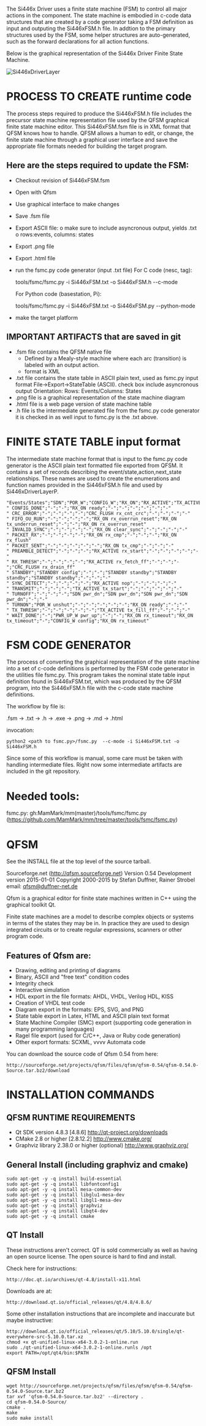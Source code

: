 The Si446x Driver uses a finite state machine (FSM) to control all major
actions in the component. The state machine is embodied in c-code data
structures that are created by a code generator taking a FSM definition as
input and outputing the Si446xFSM.h file. In addtion to the primary
structures used by the FSM, some helper structures are auto-generated, such
as the forward declarations for all action functions.

Below is the graphical representation of the Si446x Driver Finite State Machine.

![Si446xDriverLayer](Si446xFSM.png)

# PROCESS TO CREATE runtime code

The process steps required to produce the Si446xFSM.h file includes the
precursor state machine representation file used by the QFSM graphical
finite state machine editor. This Si446xFSM.fsm file is in XML format that
QFSM knows how to handle. QFSM allows a human to edit, or change, the
finite state machine through a graphical user interface and save the
appropriate file formats needed for building the target program.

## Here are the steps required to update the FSM:

- Checkout revision of Si446xFSM.fsm
- Open with Qfsm
- Use graphical interface to make changes
- Save .fsm file
- Export ASCII file:
  o make sure to include asyncronous output, yields .txt
  o rows:events, columns: states
- Export .png file
- Export .html file
- run the fsmc.py code generator (input .txt file)
  For C code (nesc, tag):

    tools/fsmc/fsmc.py -i Si446xFSM.txt -o Si446xFSM.h --c-mode

  For Python code (basestation, Pi):

    tools/fsmc/fsmc.py -i Si446xFSM.txt -o Si446xFSM.py --python-mode

- make the target platform

## IMPORTANT ARTIFACTS that are saved in git

- .fsm file contains the QFSM native file
    - Defined by a Mealy-style machine where each arc (transition) is labeled with an output action.
    - format is XML
- .txt file contains the state table in ASCII plain text, used as fsmc.py input format
  File->Export->StateTable (ASCII).  check box include asyncronous output
        Orientation: Rows: Events/Columns: States
- .png file is a graphical representation of the state machine diagram
- .html file is a web page version of state machine table
- .h file is the intermediate generated file from the fsmc.py code generator it is checked in as well
  input to fsmc.py is the .txt above.


# FINITE STATE TABLE input format

The intermediate state machine format that is input to the fsmc.py code
generator is the ASCII plain text formatted file exported from QFSM. It
contains a set of records describing the event/state,action,next_state
relationships. These names are used to create the enumerations and function
names provided in the Si446xFSM.h file and used by Si446xDriverLayerP.

```
"Events/States";"SDN";"POR_W";"CONFIG_W";"RX_ON";"RX_ACTIVE";"TX_ACTIVE";"STANDBY";"PWR_UP_W";"CRC_FLUSH"
" CONFIG_DONE";"-";"-";"RX_ON ready";"-";"-";"-";"-";"-";"-"
" CRC_ERROR";"-";"-";"-";"-";"CRC_FLUSH rx_cnt_crc";"-";"-";"-";"-"
" FIFO_OU_RUN";"-";"-";"-";"-";"RX_ON rx_overrun_reset";"RX_ON tx_underrun_reset";"-";"-";"RX_ON rx_overrun_reset"
" INVALID_SYNC";"-";"-";"-";"-";"RX_ON clear_sync";"-";"-";"-";"-"
" PACKET_RX";"-";"-";"-";"-";"RX_ON rx_cmp";"-";"-";"-";"RX_ON rx_flush"
" PACKET_SENT";"-";"-";"-";"-";"-";"RX_ON tx_cmp";"-";"-";"-"
" PREAMBLE_DETECT";"-";"-";"-";"RX_ACTIVE rx_start";"-";"-";"-";"-";"-"
" RX_THRESH";"-";"-";"-";"-";"RX_ACTIVE rx_fetch_ff";"-";"-";"-";"CRC_FLUSH rx_drain_ff"
" STANDBY";"STANDBY config";"-";"-";"STANDBY standby";"STANDBY standby";"STANDBY standby";"-";"-";"-"
" SYNC_DETECT";"-";"-";"-";"-";"RX_ACTIVE nop";"-";"-";"-";"-"
" TRANSMIT";"-";"-";"-";"TX_ACTIVE tx_start";"-";"-";"-";"-";"-"
" TURNOFF";"-";"-";"-";"SDN pwr_dn";"SDN pwr_dn";"SDN pwr_dn";"SDN pwr_dn";"-";"-"
" TURNON";"POR_W unshut";"-";"-";"-";"-";"-";"RX_ON ready";"-";"-"
" TX_THRESH";"-";"-";"-";"-";"-";"TX_ACTIVE tx_fill_ff";"-";"-";"-"
" WAIT_DONE";"-";"PWR_UP_W pwr_up";"-";"-";"RX_ON rx_timeout";"RX_ON tx_timeout";"-";"CONFIG_W config";"RX_ON rx_timeout"
```


# FSM CODE GENERATOR

The process of converting the graphical representation of the state machine
into a set of c-code definitions is performed by the FSM code generator in
the utilities file fsmc.py. This program takes the nominal state table
input definition found in Si446xFSM.txt, which was produced by the QFSM
program, into the Si446xFSM.h file with the c-code state machine
definitions.

The workflow by file is:

.fsm -> .txt -> .h -> .exe
     -> .png -> .md
     -> .html

invocation:

    python2 <path to fsmc.py>/fsmc.py  --c-mode -i Si446xFSM.txt -o Si446xFSM.h

Since some of this workflow is manual, some care must be taken with
handling intermediate files. Right now some intermediate artifacts are
included in the git repository.


# Needed tools:
fsmc.py: gh:MamMark/mm(master)/tools/fsmc/fsmc.py
        (https://github.com/MamMark/mm/tree/master/tools/fsmc/fsmc.py)


# QFSM
See the INSTALL file at the top level of the source tarball.

Sourceforge.net (http://qfsm.sourceforge.net)
Version 0.54
Development version 2015-01-01
Copyright 2000-2015 by Stefan Duffner, Rainer Strobel
email: qfsm@duffner-net.de

Qfsm is a graphical editor for finite state machines written in C++ using the graphical toolkit Qt.

Finite state machines are a model to describe complex objects or systems in
terms of the states they may be in. In practice they are used to design
integrated circuits or to create regular expressions, scanners or other
program code.

## Features of Qfsm are:

- Drawing, editing and printing of diagrams
- Binary, ASCII and "free text" condition codes
- Integrity check
- Interactive simulation
- HDL export in the file formats: AHDL, VHDL, Verilog HDL, KISS
- Creation of VHDL test code
- Diagram export in the formats: EPS, SVG, and PNG
- State table export in Latex, HTML and ASCII plain text format
- State Machine Compiler (SMC) export (supporting code generation in many programming languages)
- Ragel file export (used for C/C++, Java or Ruby code generation)
- Other export formats: SCXML, vvvv Automata code

You can download the source code of Qfsm 0.54 from here:
```
http://sourceforge.net/projects/qfsm/files/qfsm/qfsm-0.54/qfsm-0.54.0-Source.tar.bz2/download
```
# INSTALLATION COMMANDS

## QFSM RUNTIME REQUIREMENTS

- Qt SDK version 4.8.3 [4.8.6] http://qt-project.org/downloads
- CMake 2.8 or higher [2.8.12.2] http://www.cmake.org/
- Graphviz library 2.38.0 or higher (optional) http://www.graphviz.org/

## General Install (including graphviz and cmake)
```
sudo apt-get -y -q install build-essential
sudo apt-get -y -q install libfontconfig1
sudo apt-get -y -q install mesa-common-dev
sudo apt-get -y -q install libglu1-mesa-dev
sudo apt-get -y -q install libgl1-mesa-dev
sudo apt-get -y -q install graphviz
sudo apt-get -y -q install libqt4-dev
sudo apt-get -y -q install cmake
```
## QT Install
These instructions aren't correct. QT is sold commercially as well as having an open source license. The open source is hard to find and install.

Check here for instructions:
```
http://doc.qt.io/archives/qt-4.8/install-x11.html
```
Downloads are at:
```
http://download.qt.io/official_releases/qt/4.8/4.8.6/
```
Some other installation instructions that are incomplete and inaccurate but maybe instructive:
```
http://download.qt.io/official_releases/qt/5.10/5.10.0/single/qt-everywhere-src-5.10.0.tar.xz
chmod +x qt-unified-linux-x64-3.0.2-1-online.run
sudo ./qt-unified-linux-x64-3.0.2-1-online.runls /opt
export PATH=/opt/qt4/bin:$PATH
```
## QFSM Install
```
wget http://sourceforge.net/projects/qfsm/files/qfsm/qfsm-0.54/qfsm-0.54.0-Source.tar.bz2
tar xvf 'qfsm-0.54.0-Source.tar.bz2' --directory .
cd qfsm-0.54.0-Source/
cmake .
make
sudo make install
```
